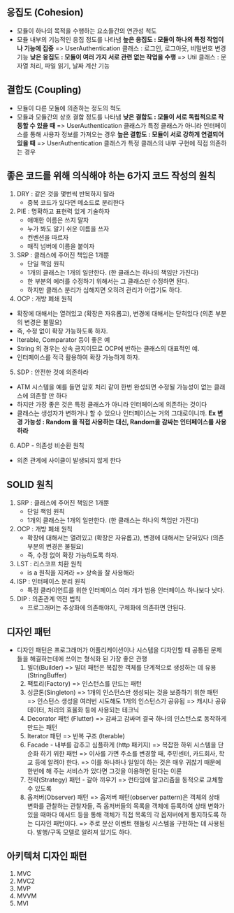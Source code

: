 ## 응집도 (Cohesion)
- 모듈이 하나의 목적을 수행하는 요소들간의 연관성 척도
- 모듈 내부의 기능적인 응집 정도를 나타냄
    **높은 응집도 : 모듈이 하나의 특정 작업이나 기능에 집중** 
        => UserAuthentication 클래스 : 로그인, 로그아웃, 비밀번호 변경 기능
    **낮은 응집도 : 모듈이 여러 가지 서로 관련 없는 작업을 수행**
        => Util 클래스 : 문자열 처리, 파일 읽기, 날짜 계산 기능
        
## 결합도 (Coupling)
- 모듈이 다른 모듈에 의존하는 정도의 척도
- 모듈과 모듈간의 상호 결합 정도를 나타냄
    **낮은 결합도 : 모듈이 서로 독립적으로 작동할 수 있을 때**
        => UserAuthentication 클래스가 특정 클래스가 아니라 인터페이스를 통해 사용자 정보를 가져오는 경우
    **높은 결합도 : 모듈이 서로 강하게 연결되어 있을 때**
        => UserAuthentication 클래스가 특정 클래스의 내부 구현에 직접 의존하는 경우

## 좋은 코드를 위해 의식해야 하는 6가지 코드 작성의 원칙
1. DRY : 같은 것을 몇번씩 반복하지 말라
    - 중복 코드가 있다면 메소드로 분리한다
2. PIE : 명확하고 표현력 있게 기술하자
    - 애매한 이름은 쓰지 말자
    - 누가 봐도 알기 쉬운 이름을 쓰자
    - 컨벤션을 따르자
    - 매직 넘버에 이름을 붙이자
3. SRP : 클래스에 주어진 책임은 1개뿐
    - 단일 책임 원칙
    - 1개의 클래스는 1개의 일만한다. (한 클래스는 하나의 책임만 가진다)
    - 한 부분의 에러를 수정하기 위해서는 그 클래스만 수정하면 된다.
    - 하지만 클래스 분리가 심해지면 오히려 관리가 어렵기도 하다.
4. OCP : 개방 폐쇄 원칙
- 확장에 대해서는 열려있고 (확장은 자유롭고), 변경에 대해서는 닫혀있다 (의존 부분의 변경은 불필요)
- 즉, 수정 없이 확장 가능하도록 하자.
- Iterable, Comparator 등이 좋은 예
- String 의 경우는 상속 금지이므로 OCP에 반하는 클래스의 대표적인 예.
- 인터페이스를 적극 활용하여 확장 가능하게 하자.
5. SDP : 안전한 것에 의존하라
- ATM 시스템을 예를 들면 암호 처리 같이 한번 완성되면 수정될 가능성이 없는 클래스에 의존할 만 하다
- 하지만 가장 좋은 것은 특정 클래스가 아니라 인터페이스에 의존하는 것이다
- 클래스는 생성자가 변하거나 할 수 있으나 인터페이스는 거의 그대로이니까.
    **Ex 변경 가능성 : Random 을 직접 사용하는 대신, Random을 감싸는 인터페이스를 사용하라**
6. ADP - 의존성 비순환 원칙
- 의존 관계에 사이클이 발생되지 않게 한다

## SOLID 원칙
1. SRP : 클래스에 주어진 책임은 1개뿐
    - 단일 책임 원칙
    - 1개의 클래스는 1개의 일만한다. (한 클래스는 하나의 책임만 가진다)
2. OCP : 개방 폐쇄 원칙
    - 확장에 대해서는 열려있고 (확장은 자유롭고), 변경에 대해서는 닫혀있다 (의존 부분의 변경은 불필요)
    - 즉, 수정 없이 확장 가능하도록 하자.
3. LST : 리스코프 치환 원칙
    - is a 원칙을 지켜라 => 상속을 잘 사용해라
4. ISP : 인터페이스 분리 원칙
    - 특정 클라이언트를 위한 인터페이스 여러 개가 범용 인터페이스 하나보다 낫다.
5. DIP : 의존관계 역전 법칙
    - 프로그래머는 추상화에 의존해야지, 구체화에 의존하면 안된다.

## 디자인 패턴
- 디자인 패턴은 프로그래머가 어플리케이션이나 시스템을 디자인할 때 공통된 문제들을 해결하는데에 쓰이는 형식화 된 가장 좋은 관행
    1. 빌더(Builder)
        => 빌더 패턴은 복잡한 객체를 단계적으로 생성하는 데 유용 (StringBuffer)
    2. 팩토리(Factory)
        => 인스턴스를 만드는 패턴
    3. 싱글톤(Singleton)
        => 1개의 인스턴스만 생성되는 것을 보증하기 위한 패턴
        => 인스턴스 생성을 여러번 시도해도 1개의 인스턴스가 공유됨
        => 캐시나 공유 데이터, 처리의 효율화 등에 사용되는 테크닉
    4. Decorator 패턴 (Flutter)
        => 감싸고 감싸며 결국 하나의 인스턴스로 동작하게 만드는 패턴
    5. Iterator 패턴
        => 반복 구조 (Iterable)
    6. Facade - 내부를 감추고 심플하게 (http 패키지)
        => 복잡한 하위 시스템을 단순화 하기 위한 패턴
        => 이사를 가면 주소를 변경할 때, 주민센터, 카드회사, 학교 등에 알려야 한다.
        => 이를 하나하나 일일이 하는 것은 매우 귀찮기 때문에 한번에 해 주는 서비스가 있다면 그것을 이용하면 된다는 이론
    7. 전략(Strategy) 패턴 - 갈아 끼우기
        => 런타임에 알고리즘을 동적으로 교체할 수 있도록
    8. 옵저버(Observer) 패턴
        => 옵저버 패턴(observer pattern)은 객체의 상태 변화를 관찰하는 관찰자들, 즉 옵저버들의 목록을 객체에 등록하여 상태 변화가 있을 때마다 메서드 등을 통해 객체가 직접 목록의 각 옵저버에게 통지하도록 하는 디자인 패턴이다. 
        => 주로 분산 이벤트 핸들링 시스템을 구현하는 데 사용된다. 발행/구독 모델로 알려져 있기도 하다.

## 아키텍처 디자인 패턴
1. MVC
2. MVC2
3. MVP
4. MVVM
5. MVI
